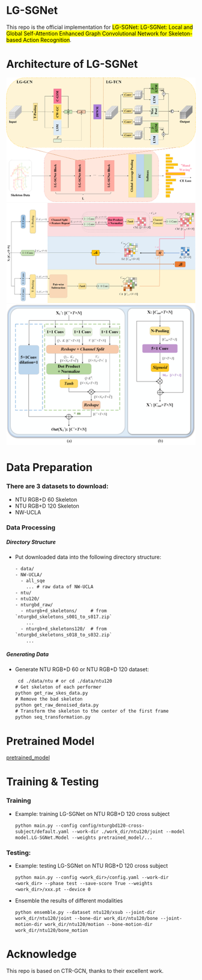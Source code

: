 # LG-SGNet

This repo is the official implementation for <mark>LG-SGNet: LG-SGNet: Local and Global Self-Attention Enhanced Graph Convolutional Network for Skeleton-based Action Recognition</mark>. 

# Architecture of LG-SGNet
![image](https://github.com/DingYyue/LG-SGNet/blob/main/src/framework.png)
![image](https://github.com/DingYyue/LG-SGNet/blob/main/src/LG-GCN.png)
![image](https://github.com/DingYyue/LG-SGNet/blob/main/src/LG-TCN-branch1.png)

# Data Preparation
### There are 3 datasets to download:
- NTU RGB+D 60 Skeleton
- NTU RGB+D 120 Skeleton
- NW-UCLA

### Data Processing
##### Directory Structure
- Put downloaded data into the following directory structure:
  ```
  - data/
  - NW-UCLA/
    - all_sqe
      ... # raw data of NW-UCLA
  - ntu/
  - ntu120/
  - nturgbd_raw/
    - nturgb+d_skeletons/     # from `nturgbd_skeletons_s001_to_s017.zip`
      ...
    - nturgb+d_skeletons120/  # from `nturgbd_skeletons_s018_to_s032.zip`
      ...
  
##### Generating Data
- Generate NTU RGB+D 60 or NTU RGB+D 120 dataset:
  ```
   cd ./data/ntu # or cd ./data/ntu120
  # Get skeleton of each performer
  python get_raw_skes_data.py
  # Remove the bad skeleton 
  python get_raw_denoised_data.py
  # Transform the skeleton to the center of the first frame
  python seq_transformation.py
  
# Pretrained Model
[pretrained_model](https://pan.baidu.com/s/1bX4zcT8SMoSddUvrKReETw?pwd=u87b)
# Training & Testing
### Training
- Example: training LG-SGNet on NTU RGB+D 120 cross subject
  ```
  python main.py --config config/nturgbd120-cross-subject/default.yaml --work-dir ./work_dir/ntu120/joint --model model.LG-SGNet.Model --weights pretrained_model/...
  
### Testing:
- Example: testing LG-SGNet on NTU RGB+D 120 cross subject
  ```
  python main.py --config <work_dir>/config.yaml --work-dir <work_dir> --phase test --save-score True --weights <work_dir>/xxx.pt --device 0
  
- Ensemble the results of different modalities
  ```
  python ensemble.py --dataset ntu120/xsub --joint-dir work_dir/ntu120/joint --bone-dir work_dir/ntu120/bone --joint-motion-dir work_dir/ntu120/motion --bone-motion-dir work_dir/ntu120/bone_motion

# Acknowledge
This repo is based on CTR-GCN, thanks to their excellent work.
